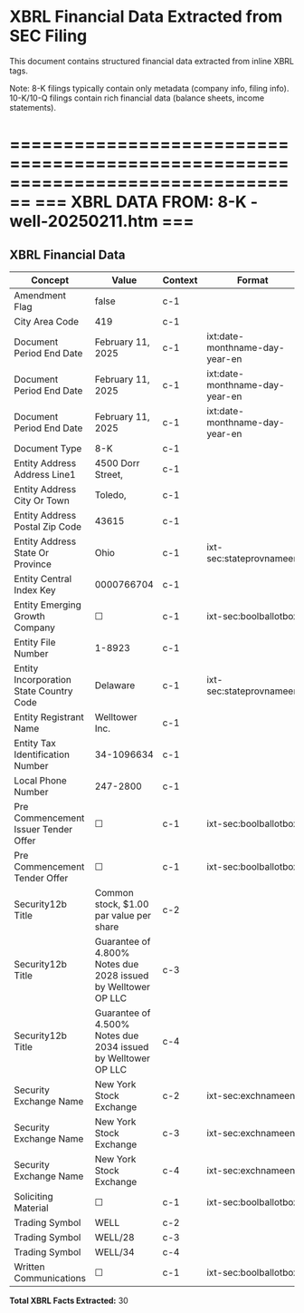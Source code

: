 # XBRL Financial Data Extracted from SEC Filing

This document contains structured financial data extracted from inline XBRL tags.

Note: 8-K filings typically contain only metadata (company info, filing info).
      10-K/10-Q filings contain rich financial data (balance sheets, income statements).


================================================================================
=== XBRL DATA FROM: 8-K - well-20250211.htm ===
================================================================================

## XBRL Financial Data

| Concept | Value | Context | Format |
|---------|-------|---------|--------|
| Amendment Flag | false | c-1 |  |
| City Area Code | 419 | c-1 |  |
| Document Period End Date | February 11, 2025 | c-1 | ixt:date-monthname-day-year-en |
| Document Period End Date | February 11, 2025 | c-1 | ixt:date-monthname-day-year-en |
| Document Period End Date | February 11, 2025 | c-1 | ixt:date-monthname-day-year-en |
| Document Type | 8-K | c-1 |  |
| Entity Address Address Line1 | 4500 Dorr Street, | c-1 |  |
| Entity Address City Or Town | Toledo, | c-1 |  |
| Entity Address Postal Zip Code | 43615 | c-1 |  |
| Entity Address State Or Province | Ohio | c-1 | ixt-sec:stateprovnameen |
| Entity Central Index Key | 0000766704 | c-1 |  |
| Entity Emerging Growth Company | ☐ | c-1 | ixt-sec:boolballotbox |
| Entity File Number | 1-8923 | c-1 |  |
| Entity Incorporation State Country Code | Delaware | c-1 | ixt-sec:stateprovnameen |
| Entity Registrant Name | Welltower Inc. | c-1 |  |
| Entity Tax Identification Number | 34-1096634 | c-1 |  |
| Local Phone Number | 247-2800 | c-1 |  |
| Pre Commencement Issuer Tender Offer | ☐ | c-1 | ixt-sec:boolballotbox |
| Pre Commencement Tender Offer | ☐ | c-1 | ixt-sec:boolballotbox |
| Security12b Title | Common stock, $1.00 par value per share | c-2 |  |
| Security12b Title | Guarantee of 4.800% Notes due 2028 issued by Welltower OP LLC | c-3 |  |
| Security12b Title | Guarantee of 4.500% Notes due 2034 issued by Welltower OP LLC | c-4 |  |
| Security Exchange Name | New York Stock Exchange | c-2 | ixt-sec:exchnameen |
| Security Exchange Name | New York Stock Exchange | c-3 | ixt-sec:exchnameen |
| Security Exchange Name | New York Stock Exchange | c-4 | ixt-sec:exchnameen |
| Soliciting Material | ☐ | c-1 | ixt-sec:boolballotbox |
| Trading Symbol | WELL | c-2 |  |
| Trading Symbol | WELL/28 | c-3 |  |
| Trading Symbol | WELL/34 | c-4 |  |
| Written Communications | ☐ | c-1 | ixt-sec:boolballotbox |

**Total XBRL Facts Extracted:** 30


